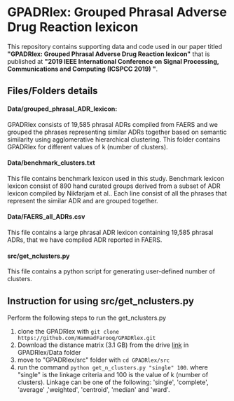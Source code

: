 # GPADRlex: Grouped Phrasal Adverse Drug Reaction lexicon

This repository contains supporting data and code used in our paper titled **"GPADRlex: Grouped Phrasal Adverse Drug Reaction lexicon"** that is published at **"2019 IEEE International Conference on Signal Processing, Communications and Computing (ICSPCC 2019) "**.

## Files/Folders details

#### Data/grouped_phrasal_ADR_lexicon:

GPADRlex consists of 19,585 phrasal ADRs compiled from FAERS and we grouped the phrases representing similar ADRs together based on semantic similarity using agglomerative hierarchical clustering. This folder contains GPADRlex for different values of k (number of clusters).

#### Data/benchmark_clusters.txt
This file contains benchmark lexicon used in this study. Benchmark lexicon lexicon consist of 890 hand curated groups derived from a subset of ADR lexicon compiled by
Nikfarjam et al.. Each line consist of all the phrases that represent the similar ADR and are grouped together.

#### Data/FAERS_all_ADRs.csv
This file contains a large phrasal ADR lexicon containing 19,585 phrasal ADRs, that we have compiled ADR reported in FAERS.

#### src/get_nclusters.py
This file contains a python script for generating user-defined number of clusters.

## Instruction for using src/get_nclusters.py

Perform the following steps to run the get_nclusters.py
1) clone the GPADRlex with ```git clone https://github.com/HammadFarooq/GPADRlex.git```
2) Download the distance matrix (3.1 GB) from the drive [link](https://drive.google.com/open?id=14EPdGqJe32nGT9Eq14NBDdHBFNMCrYsz) in GPADRlex/Data folder
3) move to "GPADRlex/src" folder with ```cd GPADRlex/src```
4) run the command ```python get_n_clusters.py "single" 100```. where "single" is the linkage criteria and 100 is the value of k (number of clusters).   Linkage can be one of the following: 'single', 'complete', 'average' ,'weighted', 'centroid', 'median' and 'ward'. 

